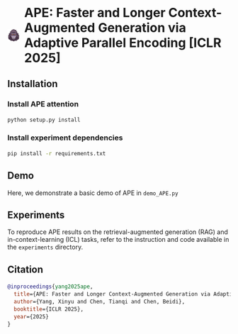 <h1 style="display: inline-flex; align-items: center; margin: 0;">
  <img src="image/logo.png" width="28" height="28" style="margin-right: 10px; position: relative; top: 0px;">
  APE: Faster and Longer Context-Augmented Generation via Adaptive Parallel Encoding [ICLR 2025]
</h1>





## Installation

### Install APE attention
```bash
python setup.py install
```

### Install experiment dependencies
```bash
pip install -r requirements.txt
```

## Demo

Here, we demonstrate a basic demo of APE in `demo_APE.py`

## Experiments

To reproduce APE results on the retrieval-augmented generation (RAG) and in-context-learning (ICL) tasks, refer to the instruction and code available in the `experiments` directory.


## Citation

```bibtex
@inproceedings{yang2025ape,
  title={APE: Faster and Longer Context-Augmented Generation via Adaptive Parallel Encoding},
  author={Yang, Xinyu and Chen, Tianqi and Chen, Beidi},
  booktitle={ICLR 2025},
  year={2025}
}
```

